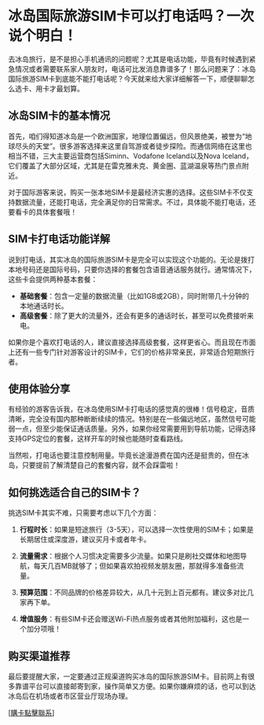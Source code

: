 # 冰岛国际旅游SIM卡可以打电话吗？一次说个明白！

去冰岛旅行，是不是担心手机通讯的问题呢？尤其是电话功能，毕竟有时候遇到紧急情况或者需要联系家人朋友时，电话可比发消息靠谱多了！那么问题来了：冰岛国际旅游SIM卡到底能不能打电话呢？今天就来给大家详细解答一下，顺便聊聊怎么选卡、用卡才最划算。

## 冰岛SIM卡的基本情况

首先，咱们得知道冰岛是一个欧洲国家，地理位置偏远，但风景绝美，被誉为“地球尽头的天堂”。很多游客选择来这里自驾游或者徒步探险。而通信网络在这里也相当不错，三大主要运营商包括Siminn、Vodafone Iceland以及Nova Iceland，它们覆盖了大部分区域，尤其是在雷克雅未克、黄金圈、蓝湖温泉等热门景点附近。

对于国际游客来说，购买一张本地SIM卡是最经济实惠的选择。这些SIM卡不仅支持数据流量，还能打电话，完全满足你的日常需求。不过，具体能不能打电话，还要看卡的具体套餐哦！

## SIM卡打电话功能详解

说到打电话，其实冰岛的国际旅游SIM卡是完全可以实现这个功能的。无论是拨打本地号码还是国际号码，只要你选择的套餐包含语音通话服务就行。通常情况下，这些卡会提供两种基本套餐：

- **基础套餐**：包含一定量的数据流量（比如1GB或2GB），同时附带几十分钟的本地通话时长。
- **高级套餐**：除了更大的流量外，还会有更多的通话时长，甚至可以免费接听来电。

如果你是个喜欢打电话的人，建议直接选择高级套餐，这样更省心。而且现在市面上还有一些专门针对游客设计的SIM卡，它们的价格非常亲民，非常适合短期旅行者。

## 使用体验分享

有经验的游客告诉我，在冰岛使用SIM卡打电话的感觉真的很棒！信号稳定，音质清晰，完全没有国内那种断断续续的情况。特别是在一些偏远地区，虽然信号可能弱一点，但至少能保证通话质量。另外，如果你经常需要用到导航功能，记得选择支持GPS定位的套餐，这样开车的时候也能随时查看路线。

当然啦，打电话也要注意控制用量。毕竟长途漫游费在国内还是挺贵的，但在冰岛，只要提前了解清楚自己的套餐内容，就不会踩雷啦！

## 如何挑选适合自己的SIM卡？

挑选SIM卡其实不难，只需要考虑以下几个方面：

1. **行程时长**：如果是短途旅行（3-5天），可以选择一次性使用的SIM卡；如果是长期居住或深度游，建议买月卡或者年卡。
   
2. **流量需求**：根据个人习惯决定需要多少流量。如果只是刷社交媒体和地图导航，每天几百MB就够了；但如果喜欢拍视频发朋友圈，那就得多准备些流量。

3. **预算范围**：不同品牌的价格差异较大，从几十元到上百元都有。建议多对比几家再下单。

4. **增值服务**：有些SIM卡还会赠送Wi-Fi热点服务或者其他附加福利，这也是一个加分项哦！

## 购买渠道推荐

最后要提醒大家，一定要通过正规渠道购买冰岛的国际旅游SIM卡。目前网上有很多靠谱平台可以直接邮寄到家，操作简单又方便。如果你嫌麻烦的话，也可以到达冰岛后在机场或者市区营业厅现场办理。

[[購卡點擊聯系](https://t.me/s/esim1088)]